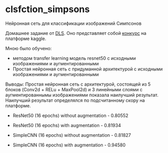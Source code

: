 # clsfction_simpsons
Нейронная сеть для классификации изображений Симпсонов

Домашнее задание от [DLS](https://www.dlschool.org/0). Оно представляет собой [конкурс](https://www.kaggle.com/c/journey-springfield/overview) на платформе kaggle. 

Мною было обучено:

- методом transfer learning модель resnet50 с исходными изображениями и аугментированными
- Простая нейронная сеть с придуманной архитектурой с исходными изображениями и аугментированными

Выводы:
Простая нейронная сеть с архитектурой, состоящей из 5 блоков (Conv2d + RELu + MaxPool2d) и 3 линейными слоями с аугментированнымы изображениями показала наилучший результат.
Наилучший результат определялся по подсчитанному скору на платформе. 

- ResNet50 (16 epochs) without augmentation - 0.80552
- ResNet50 (16 epochs) with augmentation - 0.81934

- SimpleCNN (16 epochs) without augmentation - 0.81827
- SimpleCNN (16 epochs) with augmentation - 0.94580
